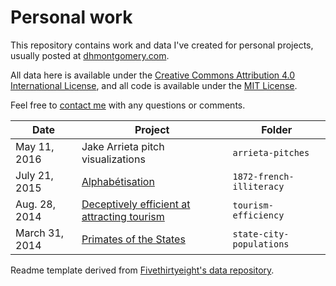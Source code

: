 # Personal work
This repository contains work and data I've created for personal projects, usually posted at [dhmontgomery.com](http://dhmontgomery.com).

All data here is available under the [Creative Commons Attribution 4.0 International License](http://creativecommons.org/licenses/by/4.0/), and all code is available under the [MIT License](http://opensource.org/licenses/MIT).

Feel free to [contact me](mailto:dhmontgomery@gmail.com) with any questions or comments.

Date | Project | Folder
---|---------|-------------
May 11, 2016 | Jake Arrieta pitch visualizations | `arrieta-pitches` 
July 21, 2015 | [Alphabétisation](http://dhmontgomery.com/2015/07/alphabetisation/) | `1872-french-illiteracy`
Aug. 28, 2014 | [Deceptively efficient at attracting tourism](http://dhmontgomery.com/2014/08/deceptively-efficient-at-attracting-tourism/) | `tourism-efficiency`
March 31, 2014 | [Primates of the States](http://dhmontgomery.com/2014/03/primates-of-the-states/) | `state-city-populations`

Readme template derived from [Fivethirtyeight's data repository](https://github.com/fivethirtyeight/data).
